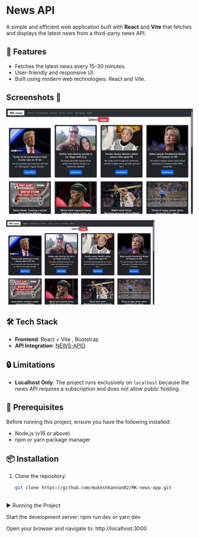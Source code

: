 # News API  

A simple and efficient web application built with **React** and **Vite** that fetches and displays the latest news from a third-party news API. 

## 🚀 Features  
- Fetches the latest news every 15–30 minutes.  
- User-friendly and responsive UI.  
- Built using modern web technologies: React and Vite.  

## Screenshots 📸
![Preview](/src/assets/SCREENSHOT.jpeg)

![Demo video](/src/assets/DEMO_GIF.gif)


## 🛠️ Tech Stack  
- **Frontend**: React + Vite , Bootstrap
- **API Integration**: [NEWS-APIO](https://newsapi.org/).  

## 🔒 Limitations  
- **Localhost Only**: The project runs exclusively on `localhost` because the news API requires a subscription and does not allow public hosting.  

## 🔧 Prerequisites  
Before running this project, ensure you have the following installed:  
- Node.js (v16 or above)  
- npm or yarn package manager  

## 📦 Installation  

1. Clone the repository:  
   ```bash  
   git clone https://github.com/mukeshkannan02/MK-news-app.git
     
▶️ Running the Project

Start the development server:
npm run dev  or  yarn dev  

Open your browser and navigate to:
http://localhost:3000 
